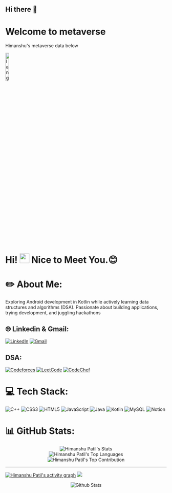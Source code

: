 ## Hi there 👋
# Welcome to metaverse
Himanshu's metaverse data below
<p align="left"><img width=15%" src="https://github.com/alansmathew/alansmathew/raw/master/lang.gif" alt="lang image here" /></p>

# Hi! <img src="https://media.giphy.com/media/hvRJCLFzcasrR4ia7z/giphy.gif" width="30px"> Nice to Meet You.:blush:
# ✏️ About Me:
Exploring Android development in Kotlin while actively learning data structures and algorithms (DSA). Passionate about building applications, trying development, and juggling hackathons
## 🌐 Linkedin & Gmail:
[![LinkedIn](https://img.shields.io/badge/LinkedIn-%230077B5.svg?logo=linkedin&logoColor=white)](https://www.linkedin.com/in/himanshu-patil-38b237235/)
[![Gmail](https://img.shields.io/badge/Gmail-D14836?logo=gmail&logoColor=white)](mailto:himanshupatil1320@gmail.com)

## DSA:

[![Codeforces](https://img.shields.io/badge/Codeforces-%234CC61E.svg?logo=Codeforces&logoColor=white)](https:)
[![LeetCode](https://img.shields.io/badge/LeetCode-%23FFA116.svg?logo=LeetCode&logoColor=white)](https:)
[![CodeChef](https://img.shields.io/badge/CodeChef-%23A52A2A.svg?logo=CodeChef&logoColor=white)](https:)

# 💻 Tech Stack:

![C++](https://img.shields.io/badge/c++-%2300599C.svg?style=for-the-badge&logo=c%2B%2B&logoColor=white) ![CSS3](https://img.shields.io/badge/css3-%231572B6.svg?style=for-the-badge&logo=css3&logoColor=white) ![HTML5](https://img.shields.io/badge/html5-%23E34F26.svg?style=for-the-badge&logo=html5&logoColor=white) ![JavaScript](https://img.shields.io/badge/javascript-%23323330.svg?style=for-the-badge&logo=javascript&logoColor=%23F7DF1E) ![Java](https://img.shields.io/badge/java-%23ED8B00.svg?style=for-the-badge&logo=openjdk&logoColor=white) ![Kotlin](https://img.shields.io/badge/Kotlin-%230095D5.svg?style=for-the-badge&logo=kotlin&logoColor=white)  ![MySQL](https://img.shields.io/badge/mysql-4479A1.svg?style=for-the-badge&logo=mysql&logoColor=white) ![Notion](https://img.shields.io/badge/Notion-%23000000.svg?style=for-the-badge&logo=notion&logoColor=white)  
 

# 📊 GitHub Stats:
<div align="center">

![Himanshu Patil's Stats](https://github-readme-stats.vercel.app/api?username=hpinmetaverse&theme=radical&show_icons=true&hide_border=true&count_private=true)
<br/>
![Himanshu Patil's Top Languages](https://github-readme-stats.vercel.app/api/top-langs/?username=hpinmetaverse&theme=radical&show_icons=true&hide_border=true&layout=compact)
<br/>
![Himanshu Patil's Top Contribution](https://github-contributor-stats.vercel.app/api?username=hpinmetaverse&limit=3&theme=dracula&combine_all_yearly_contributions=true)
</div>

-----


[![Himanshu Patil's activity graph](https://github-readme-activity-graph.vercel.app/graph?username=hpinmetaverse&bg_color=000000&color=ffffff&line=e51fff&point=ffffff&area=true&hide_border=true)](https://github.com/ashutosh00710/github-readme-activity-graph)
[![](https://visitcount.itsvg.in/api?id=hpinmetaverse&icon=0&color=0)](https://visitcount.itsvg.in)

<p align="center">
  <img src="https://raw.githubusercontent.com/mayhemantt/mayhemantt/Update/svg/Bottom.svg" alt="Github Stats" />
</p>
